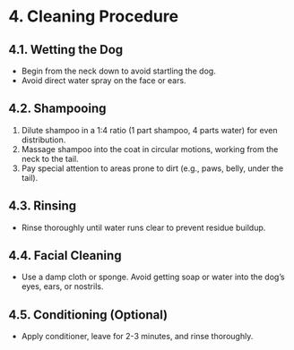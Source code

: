 # **4. Cleaning Procedure**  

## **4.1. Wetting the Dog**  
- Begin from the neck down to avoid startling the dog.  
- Avoid direct water spray on the face or ears.  

## **4.2. Shampooing**  
1. Dilute shampoo in a 1:4 ratio (1 part shampoo, 4 parts water) for even distribution.  
2. Massage shampoo into the coat in circular motions, working from the neck to the tail.  
3. Pay special attention to areas prone to dirt (e.g., paws, belly, under the tail).  

## **4.3. Rinsing**  
- Rinse thoroughly until water runs clear to prevent residue buildup.  

## **4.4. Facial Cleaning**  
- Use a damp cloth or sponge. Avoid getting soap or water into the dog’s eyes, ears, or nostrils.  

## **4.5. Conditioning (Optional)**  
- Apply conditioner, leave for 2-3 minutes, and rinse thoroughly.  